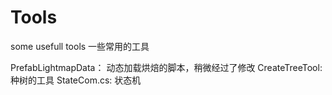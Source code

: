 # Tools
some usefull tools 一些常用的工具

  PrefabLightmapData： 动态加载烘焙的脚本，稍微经过了修改
  CreateTreeTool: 种树的工具
  StateCom.cs:  状态机
